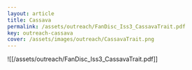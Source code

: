 ```yaml
---
layout: article
title: Cassava
permalink: /assets/outreach/FanDisc_Iss3_CassavaTrait.pdf
key: outreach-cassava
cover: /assets/images/outreach/CassavaTrait.png
---
```


![[/assets/outreach/FanDisc_Iss3_CassavaTrait.pdf]]